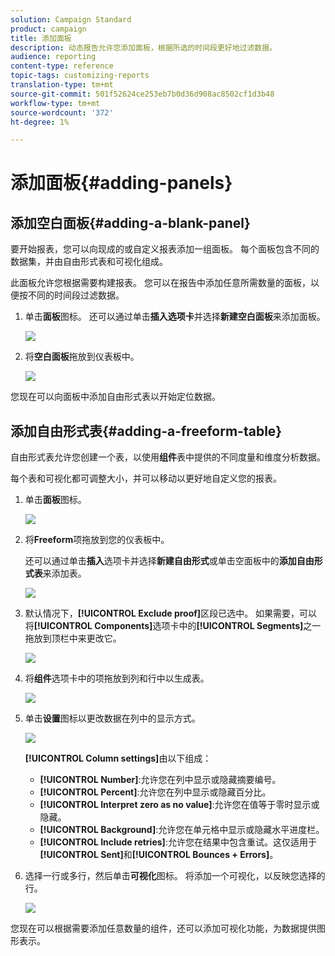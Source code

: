 ```yaml
---
solution: Campaign Standard
product: campaign
title: 添加面板
description: 动态报告允许您添加面板，根据所选的时间段更好地过滤数据。
audience: reporting
content-type: reference
topic-tags: customizing-reports
translation-type: tm+mt
source-git-commit: 501f52624ce253eb7b0d36d908ac8502cf1d3b48
workflow-type: tm+mt
source-wordcount: '372'
ht-degree: 1%

---
```



# 添加面板{#adding-panels}

## 添加空白面板{#adding-a-blank-panel}

要开始报表，您可以向现成的或自定义报表添加一组面板。 每个面板包含不同的数据集，并由自由形式表和可视化组成。

此面板允许您根据需要构建报表。 您可以在报告中添加任意所需数量的面板，以便按不同的时间段过滤数据。

1. 单击&#x200B;**面板**&#x200B;图标。 还可以通过单击&#x200B;**插入选项卡**&#x200B;并选择&#x200B;**新建空白面板**&#x200B;来添加面板。

   ![](assets/dynamic_report_panel_1.png)

1. 将&#x200B;**空白面板**&#x200B;拖放到仪表板中。

   ![](assets/dynamic_report_panel.png)

您现在可以向面板中添加自由形式表以开始定位数据。

## 添加自由形式表{#adding-a-freeform-table}

自由形式表允许您创建一个表，以使用&#x200B;**组件**&#x200B;表中提供的不同度量和维度分析数据。

每个表和可视化都可调整大小，并可以移动以更好地自定义您的报表。

1. 单击&#x200B;**面板**&#x200B;图标。

   ![](assets/dynamic_report_panel_1.png)

1. 将&#x200B;**Freeform**&#x200B;项拖放到您的仪表板中。

   还可以通过单击&#x200B;**插入**&#x200B;选项卡并选择&#x200B;**新建自由形式**&#x200B;或单击空面板中的&#x200B;**添加自由形式表**&#x200B;来添加表。

   ![](assets/dynamic_report_panel_2.png)

1. 默认情况下，**[!UICONTROL Exclude proof]**&#x200B;区段已选中。 如果需要，可以将&#x200B;**[!UICONTROL Components]**&#x200B;选项卡中的&#x200B;**[!UICONTROL Segments]**&#x200B;之一拖放到顶栏中来更改它。

   ![](assets/dynamic_report_panel_3.png)

1. 将&#x200B;**组件**&#x200B;选项卡中的项拖放到列和行中以生成表。

   ![](assets/dynamic_report_freeform_3.png)

1. 单击&#x200B;**设置**&#x200B;图标以更改数据在列中的显示方式。

   ![](assets/dynamic_report_freeform_4.png)

   **[!UICONTROL Column settings]**&#x200B;由以下组成：

   * **[!UICONTROL Number]**:允许您在列中显示或隐藏摘要编号。
   * **[!UICONTROL Percent]**:允许您在列中显示或隐藏百分比。
   * **[!UICONTROL Interpret zero as no value]**:允许您在值等于零时显示或隐藏。
   * **[!UICONTROL Background]**:允许您在单元格中显示或隐藏水平进度栏。
   * **[!UICONTROL Include retries]**:允许您在结果中包含重试。这仅适用于&#x200B;**[!UICONTROL Sent]**&#x200B;和&#x200B;**[!UICONTROL Bounces + Errors]**。

1. 选择一行或多行，然后单击&#x200B;**可视化**&#x200B;图标。 将添加一个可视化，以反映您选择的行。

   ![](assets/dynamic_report_freeform_5.png)

您现在可以根据需要添加任意数量的组件，还可以添加可视化功能，为数据提供图形表示。
